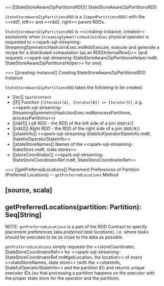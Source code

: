 == [[StateStoreAwareZipPartitionsRDD]] StateStoreAwareZipPartitionsRDD

`StateStoreAwareZipPartitionsRDD` is a `ZippedPartitionsRDD2` with the <<rdd1, left>> and <<rdd2, right>> parent RDDs.

`StateStoreAwareZipPartitionsRDD` is <<creating-instance, created>> exclusively when `StreamingSymmetricHashJoinExec` physical operator is requested to <<spark-sql-streaming-StreamingSymmetricHashJoinExec.md#doExecute, execute and generate a recipe for a distributed computation (as an RDD[InternalRow])>> (and requests <<spark-sql-streaming-StateStoreAwareZipPartitionsHelper.md#, StateStoreAwareZipPartitionsHelper>> for one).

=== [[creating-instance]] Creating StateStoreAwareZipPartitionsRDD Instance

`StateStoreAwareZipPartitionsRDD` takes the following to be created:

* [[sc]] `SparkContext`
* [[f]] Function (`(Iterator[A], Iterator[B]) => Iterator[V]`, e.g. <<spark-sql-streaming-StreamingSymmetricHashJoinExec.md#processPartitions, processPartitions>>)
* [[rdd1]] *Left RDD* - the RDD of the left side of a join (`RDD[A]`)
* [[rdd2]] *Right RDD* - the RDD of the right side of a join (`RDD[B]`)
* [[stateInfo]] <<spark-sql-streaming-StatefulOperatorStateInfo.md#, StatefulOperatorStateInfo>>
* [[stateStoreNames]] Names of the <<spark-sql-streaming-StateStore.md#, state stores>>
* [[storeCoordinator]] <<spark-sql-streaming-StateStoreCoordinatorRef.md#, StateStoreCoordinatorRef>>

=== [[getPreferredLocations]] Placement Preferences of Partition (Preferred Locations) -- `getPreferredLocations` Method

[source, scala]
----
getPreferredLocations(partition: Partition): Seq[String]
----

NOTE: `getPreferredLocations` is a part of the RDD Contract to specify placement preferences (aka _preferred task locations_), i.e. where tasks should be executed to be as close to the data as possible.

`getPreferredLocations` simply requests the <<storeCoordinator, StateStoreCoordinatorRef>> for <<spark-sql-streaming-StateStoreCoordinatorRef.md#getLocation, the location>> of every <<stateStoreNames, state store>> (with the <<stateInfo, StatefulOperatorStateInfo>> and the partition ID) and returns unique executor IDs (so that processing a partition happens on the executor with the proper state store for the operator and the partition).
